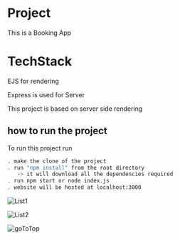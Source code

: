
# Project

This is a  Booking App


# TechStack

   EJS for rendering

Express is used for Server


This project is based on server side rendering 

## how to run the project

To run this project run

```bash
. make the clone of the project
. run "npm install" from the root directory
   -> it will download all the dependencies required  
. run npm start or node index.js
. website will be hosted at localhost:3000

```

![List1](https://user-images.githubusercontent.com/75625374/152118980-2f5f6306-b6c3-40be-818d-a132e1f33adc.jpg)

![List2](https://user-images.githubusercontent.com/75625374/152118984-75d67917-ecc0-4622-b3f3-044a422e290f.jpg)

![goToTop](https://user-images.githubusercontent.com/75625374/152118985-1f5ed226-57f4-45b5-bfed-455399e8d129.jpg)

